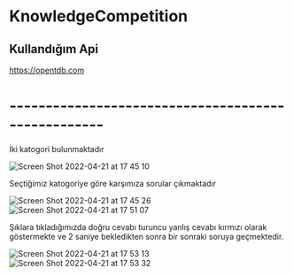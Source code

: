 # KnowledgeCompetition

## Kullandığım Api

https://opentdb.com 

# ---------------------------------------------------

İki katogori bulunmaktadır

![Screen Shot 2022-04-21 at 17 45 10](https://user-images.githubusercontent.com/62101026/164484820-846c5f01-347f-4d12-b4d5-9f6054fa4206.png)

Seçtiğimiz katogoriye göre karşımıza sorular çıkmaktadır

![Screen Shot 2022-04-21 at 17 45 26](https://user-images.githubusercontent.com/62101026/164485249-6c902a9e-66da-4a8f-9260-207a8b6611a4.png)
![Screen Shot 2022-04-21 at 17 51 07](https://user-images.githubusercontent.com/62101026/164485263-d5ba7ded-d4a2-4291-b453-7cac3f05d320.png)

Şıklara tıkladığımızda doğru cevabı turuncu yanlış cevabı kırmızı olarak göstermekte ve 2 saniye bekledikten sonra bir sonraki soruya geçmektedir.

![Screen Shot 2022-04-21 at 17 53 13](https://user-images.githubusercontent.com/62101026/164485631-42be05ac-1f27-4188-9006-3d92a1e7deab.png)
![Screen Shot 2022-04-21 at 17 53 32](https://user-images.githubusercontent.com/62101026/164485688-fd800659-223b-4296-8178-28c5a1e97b90.png)
